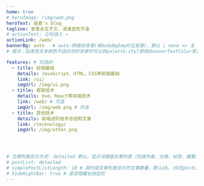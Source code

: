 ```yaml
---
home: true
# heroImage: /img/web.png
heroText: 瑶麦's blog
tagline: 爱意永生不灭，浪漫至死不渝
# actionText: 立刻进入 →
actionLink: /web/
bannerBg: auto   # auto:网格纹背景(有bodyBgImg时无背景)，默认 | none => 无 | '大图地址' | background: 自定义背景样式
# 提示：如发现文本颜色不适应你的背景时可以到palette.styl修改$bannerTextColor变量

features: # 可选的
  - title: 前端基础
    details: JavaScript、HTML、CSS等前端基础
    link: /ui/
    imgUrl: /img/ui.png
  - title: 框架技术
    details: Vue、React等前端技术
    link: /web/ # 可选
    imgUrl: /img/web.png # 可选
  - title: 其他技术
    details: 前端进阶技术总结和文章
    link: /technology/
    imgUrl: /img/other.png




# 文章列表显示方式: detailed 默认，显示详细版文章列表（包括作者、分类、标签、摘要、分页等）| simple => 显示简约版文章列表（仅标题和日期）| none 不显示文章列表
# postList: detailed
# simplePostListLength: 10 # 简约版文章列表显示的文章数量，默认10。（仅在postList设置为simple时生效）
# hideRightBar: true # 是否隐藏右侧边栏
---
```


